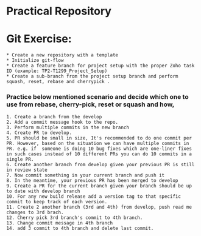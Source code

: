 # Practical Repository


# Git Exercise:
    * Create a new repository with a template
    * Initialize git-flow  
    * Create a feature branch for project setup with the proper Zoho task ID (example: TP2-T1299_Project_Setup)
    * Create a sub-branch from the project setup branch and perform squash, reset, rebase and cherrypick ​​​​​​​.
    
### Practice below mentioned scenario and decide which one to use from rebase, cherry-pick, reset or squash and how,

    1. Create a branch from the develop
    2. Add a commit message hook to the repo.
    3. Perform multiple commits in the new branch
    4. Create PR to develop.
    5. PR should be small in size, It's recommended to do one commit per PR. However, based on the situation we can have multiple commits in PR. e.g. if  someone is doing 10 bug fixes which are one-liner fixes in such cases instead of 10 different PRs you can do 10 commits in a single PR. 
    6. Create another branch from develop given your previous PR is still in review state 
    7. Now commit something in your current branch and push it
    8. In the meantime, your previous PR has been merged to develop
    9. Create a PR for the current branch given your branch should be up to date with develop branch
    10. For any new build release add a version tag to that specific commit to keep track of each version.
    11. Create 2 another branch (3rd and 4th) from develop, push read me changes to 3rd brach.
    12. Cherry pick 3rd branch's commit to 4th branch. 
    13. Change commit message in 4th branch
    14. add 3 commit to 4th branch and delete last commit.